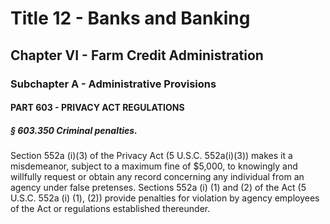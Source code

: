 
# Title 12 - Banks and Banking
## Chapter VI - Farm Credit Administration
### Subchapter A - Administrative Provisions
#### PART 603 - PRIVACY ACT REGULATIONS
##### § 603.350 Criminal penalties.

Section 552a (i)(3) of the Privacy Act (5 U.S.C. 552a(i)(3)) makes it a misdemeanor, subject to a maximum fine of $5,000, to knowingly and willfully request or obtain any record concerning any individual from an agency under false pretenses. Sections 552a (i) (1) and (2) of the Act (5 U.S.C. 552a (i) (1), (2)) provide penalties for violation by agency employees of the Act or regulations established thereunder.
